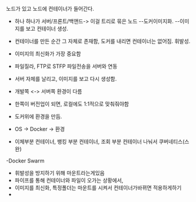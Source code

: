 노드가 있고 노드에 컨테이너가 들어간다.

- 하나 하나가 서버/프론트/백앤드-> 이걸 트리로 묶은 노드
  --도커이미지화.
  --이미지를 보고 컨테이너 생성.

- 컨테이너를 만든 순간 그 자체로 존재함, 도커를 내리면 컨테이너는 없어짐. 휘발성.

- 이미지의 최신화가 가장 중요함
- 파일질라, FTP로 STFP 파일전송을 서버와 연동
- 서버 자체를 날리고, 이미지를 보고 다시 생성함.
- 개발쪽 <-> 서버쪽 환경이 다름
- 한쪽이 버전업이 되면, 로컬에도 1:1적으로 맞춰줘야함
- 도커위에 환경을 만듬.
- OS -> Docker -> 환경
- 이체부분 컨테이너, 뱅킹 부분 컨테이너, 조회 부분 컨테이너 나눠서 쿠버네티스(스완)

-Docker Swarm

- 휘발성을 방지하기 위해 마운트라는게있음
- 파이프를 통해 컨테이너와 파일이 오가는 상황에서,
- 이미지를 최신화, 특정폴더는 마운트를 시켜서 컨테이너가바뀌면 적용하게하기
-
